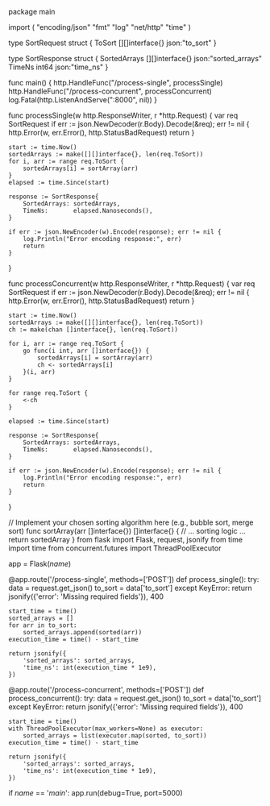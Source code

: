 package main

import (
	"encoding/json"
	"fmt"
	"log"
	"net/http"
	"time"
)

type SortRequest struct {
	ToSort [][]interface{} json:"to_sort"
}

type SortResponse struct {
	SortedArrays [][]interface{} json:"sorted_arrays"
	TimeNs       int64             json:"time_ns"
}

func main() {
	http.HandleFunc("/process-single", processSingle)
	http.HandleFunc("/process-concurrent", processConcurrent)
	log.Fatal(http.ListenAndServe(":8000", nil))
}

func processSingle(w http.ResponseWriter, r *http.Request) {
	var req SortRequest
	if err := json.NewDecoder(r.Body).Decode(&req); err != nil {
		http.Error(w, err.Error(), http.StatusBadRequest)
		return
	}

	start := time.Now()
	sortedArrays := make([][]interface{}, len(req.ToSort))
	for i, arr := range req.ToSort {
		sortedArrays[i] = sortArray(arr)
	}
	elapsed := time.Since(start)

	response := SortResponse{
		SortedArrays: sortedArrays,
		TimeNs:       elapsed.Nanoseconds(),
	}

	if err := json.NewEncoder(w).Encode(response); err != nil {
		log.Println("Error encoding response:", err)
		return
	}
}

func processConcurrent(w http.ResponseWriter, r *http.Request) {
	var req SortRequest
	if err := json.NewDecoder(r.Body).Decode(&req); err != nil {
		http.Error(w, err.Error(), http.StatusBadRequest)
		return
	}

	start := time.Now()
	sortedArrays := make([][]interface{}, len(req.ToSort))
	ch := make(chan []interface{}, len(req.ToSort))

	for i, arr := range req.ToSort {
		go func(i int, arr []interface{}) {
			sortedArrays[i] = sortArray(arr)
			ch <- sortedArrays[i]
		}(i, arr)
	}

	for range req.ToSort {
		<-ch
	}

	elapsed := time.Since(start)

	response := SortResponse{
		SortedArrays: sortedArrays,
		TimeNs:       elapsed.Nanoseconds(),
	}

	if err := json.NewEncoder(w).Encode(response); err != nil {
		log.Println("Error encoding response:", err)
		return
	}
}

// Implement your chosen sorting algorithm here (e.g., bubble sort, merge sort)
func sortArray(arr []interface{}) []interface{} {
	// ... sorting logic ...
	return sortedArray
}
from flask import Flask, request, jsonify
from time import time
from concurrent.futures import ThreadPoolExecutor

app = Flask(_name_)

@app.route('/process-single', methods=['POST'])
def process_single():
    try:
        data = request.get_json()
        to_sort = data['to_sort']
    except KeyError:
        return jsonify({'error': 'Missing required fields'}), 400

    start_time = time()
    sorted_arrays = []
    for arr in to_sort:
        sorted_arrays.append(sorted(arr))
    execution_time = time() - start_time

    return jsonify({
        'sorted_arrays': sorted_arrays,
        'time_ns': int(execution_time * 1e9),
    })

@app.route('/process-concurrent', methods=['POST'])
def process_concurrent():
    try:
        data = request.get_json()
        to_sort = data['to_sort']
    except KeyError:
        return jsonify({'error': 'Missing required fields'}), 400

    start_time = time()
    with ThreadPoolExecutor(max_workers=None) as executor:
        sorted_arrays = list(executor.map(sorted, to_sort))
    execution_time = time() - start_time

    return jsonify({
        'sorted_arrays': sorted_arrays,
        'time_ns': int(execution_time * 1e9),
    })

if _name_ == '_main_':
    app.run(debug=True, port=5000)
